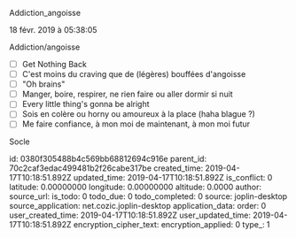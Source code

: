 Addiction_angoisse

18 févr. 2019 à 05:38:05

Addiction/angoisse

-   ☐ Get Nothing Back
-   ☐ C\'est moins du craving que de (légères) bouffées d\'angoisse
-   ☐ \"Oh brains\"
-   ☐ Manger, boire, respirer, ne rien faire ou aller dormir si nuit
-   ☐ Every little thing\'s gonna be alright
-   ☐ Sois en colère ou horny ou amoureux à la place (haha blague ?)
-   ☐ Me faire confiance, à mon moi de maintenant, à mon moi futur

Socle


id: 0380f305488b4c569bb68812694c916e
parent_id: 70c2caf3edac499481b2f26cabe317be
created_time: 2019-04-17T10:18:51.892Z
updated_time: 2019-04-17T10:18:51.892Z
is_conflict: 0
latitude: 0.00000000
longitude: 0.00000000
altitude: 0.0000
author: 
source_url: 
is_todo: 0
todo_due: 0
todo_completed: 0
source: joplin-desktop
source_application: net.cozic.joplin-desktop
application_data: 
order: 0
user_created_time: 2019-04-17T10:18:51.892Z
user_updated_time: 2019-04-17T10:18:51.892Z
encryption_cipher_text: 
encryption_applied: 0
type_: 1